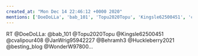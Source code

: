 ```yaml
---
created_at: "Mon Dec 14 22:46:12 +0000 2020"
mentions: ['DoeDoLLa', 'bab_101', 'Topu2020Topu', 'Kingsle62500451', 'cvalipour408']
---
```


RT @DoeDoLLa: @bab_101 @Topu2020Topu @Kingsle62500451 @cvalipour408 @JanWrig95942227 @Behramh3 @Huckleberry2021 @besting_blog @WonderW97800…